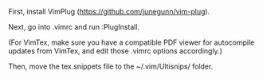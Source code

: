 First, install VimPlug (https://github.com/junegunn/vim-plug).

Next, go into .vimrc and run :PlugInstall.

(For VimTex, make sure you have a compatible PDF viewer for autocompile updates from VimTex, and edit those .vimrc options accordingly.)

Then, move the tex.snippets file to the ~/.vim/Ultisnips/ folder.

